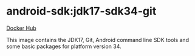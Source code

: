 # android-sdk:jdk17-sdk34-git #

[Docker Hub](https://hub.docker.com/r/azabost/android-sdk/)

This image contains the JDK17, Git, Android command line SDK tools and some basic packages for platform version 34.
